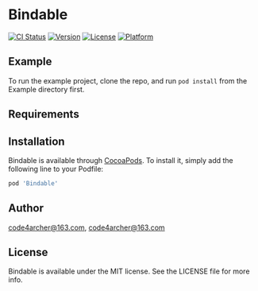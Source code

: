 # Bindable

[![CI Status](https://img.shields.io/travis/code4archer@163.com/Bindable.svg?style=flat)](https://travis-ci.org/code4archer@163.com/Bindable)
[![Version](https://img.shields.io/cocoapods/v/Bindable.svg?style=flat)](https://cocoapods.org/pods/Bindable)
[![License](https://img.shields.io/cocoapods/l/Bindable.svg?style=flat)](https://cocoapods.org/pods/Bindable)
[![Platform](https://img.shields.io/cocoapods/p/Bindable.svg?style=flat)](https://cocoapods.org/pods/Bindable)

## Example

To run the example project, clone the repo, and run `pod install` from the Example directory first.

## Requirements

## Installation

Bindable is available through [CocoaPods](https://cocoapods.org). To install
it, simply add the following line to your Podfile:

```ruby
pod 'Bindable'
```

## Author

code4archer@163.com, code4archer@163.com

## License

Bindable is available under the MIT license. See the LICENSE file for more info.

